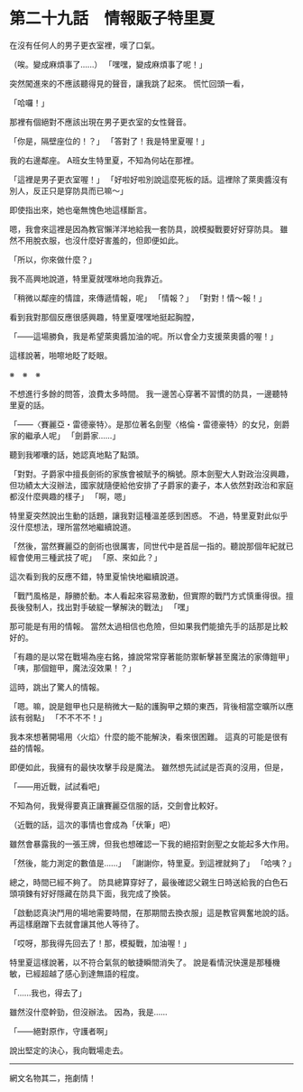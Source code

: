 # 第二十九話　情報販子特里夏

在沒有任何人的男子更衣室裡，嘆了口氣。

（唉。變成麻煩事了......）
「嘿嘿，變成麻煩事了呢！」

突然闖進來的不應該聽得見的聲音，讓我跳了起來。
慌忙回頭一看，

「哈囉！」

那裡有個絕對不應該出現在男子更衣室的女性聲音。

「你是，隔壁座位的！？」
「答對了！我是特里夏喔！」

我的右邊鄰座。
A班女生特里夏，不知為何站在那裡。

「這裡是男子更衣室喔！」
「好啦好啦別說這麼死板的話。這裡除了萊奧醬沒有別人，反正只是穿防具而已嘛～」

即使指出來，她也毫無愧色地這樣斷言。

嗯，我會來這裡是因為教官懶洋洋地給我一套防具，說模擬戰要好好穿防具。
雖然不用脫衣服，也沒什麼好害羞的，但即便如此。

「所以，你來做什麼？」

我不高興地說道，特里夏就嘿咻地向我靠近。

「稍微以鄰座的情誼，來傳遞情報，呢」
「情報？」
「對對！情～報！」

看到我對那個反應很感興趣，特里夏嘿嘿地挺起胸膛，

「――這場勝負，我是希望萊奧醬加油的呢。所以會全力支援萊奧醬的喔！」

這樣說著，啪嚓地眨了眨眼。

※　※　※

不想進行多餘的問答，浪費太多時間。
我一邊苦心穿著不習慣的防具，一邊聽特里夏的話。

「――〈賽麗亞・雷德豪特〉。是那位著名劍聖〈格倫・雷德豪特〉的女兒，劍爵家的繼承人呢」
「劍爵家......」

聽到我嘟囔的話，她認真地點了點頭。

「對對。子爵家中擅長劍術的家族會被賦予的稱號。原本劍聖大人對政治沒興趣，但功績太大沒辦法，國家就隨便給他安排了子爵家的妻子，本人依然對政治和家庭都沒什麼興趣的樣子」
「啊，嗯」

特里夏突然說出生動的話題，讓我對這種溫差感到困惑。
不過，特里夏對此似乎沒什麼想法，理所當然地繼續說道。

「然後，當然賽麗亞的劍術也很厲害，同世代中是首屈一指的。聽說那個年紀就已經會使用三種武技了呢」
「原、來如此？」

這次看到我的反應不錯，特里夏愉快地繼續說道。

「戰鬥風格是，靜勝於動。本人看起來容易激動，但實際的戰鬥方式慎重得很。擅長後發制人，找出對手破綻一擊解決的戰法」
「嘿」

那可能是有用的情報。
當然太過相信也危險，但如果我們能搶先手的話那是比較好的。

「有趣的是以常在戰場為座右銘，據說常常穿著能防禦斬擊甚至魔法的家傳鎧甲」
「咦，那個鎧甲，魔法沒效果！？」

這時，跳出了驚人的情報。

「嗯。嘛，說是鎧甲也只是稍微大一點的護胸甲之類的東西，背後相當空曠所以應該有弱點」
「不不不不！」

我本來想著開場用〈火焰〉什麼的能不能解決，看來很困難。
這真的可能是很有益的情報。

即便如此，我擁有的最快攻擊手段是魔法。
雖然想先試試是否真的沒用，但是，

「――用近戰，試試看吧」

不知為何，我覺得要真正讓賽麗亞信服的話，交劍會比較好。

（近戰的話，這次的事情也會成為「伏筆」吧）

雖然會暴露我的一張王牌，但我也想確認一下我的絕招對劍聖之女能起多大作用。

「然後，能力測定的數值是......」
「謝謝你，特里夏。到這裡就夠了」
「哈咦？」

總之，時間已經不夠了。
防具總算穿好了，最後確認父親生日時送給我的白色石頭項鍊有好好隱藏在防具下面，我完成了換裝。

「啟動認真決鬥用的場地需要時間，在那期間去換衣服」這是教官興奮地說的話。
再這樣磨蹭下去就會讓其他人等待了。

「哎呀，那我得先回去了！那，模擬戰，加油喔！」

特里夏這樣說著，以不符合氣氛的敏捷瞬間消失了。
說是看情況快還是那種機敏，已經超越了感心到達無語的程度。

「......我也，得去了」

雖然沒什麼幹勁，但沒辦法。
因為，我是......

「――絕對原作，守護者啊」

說出堅定的決心，我向戰場走去。

---

網文名物其二，拖劇情！